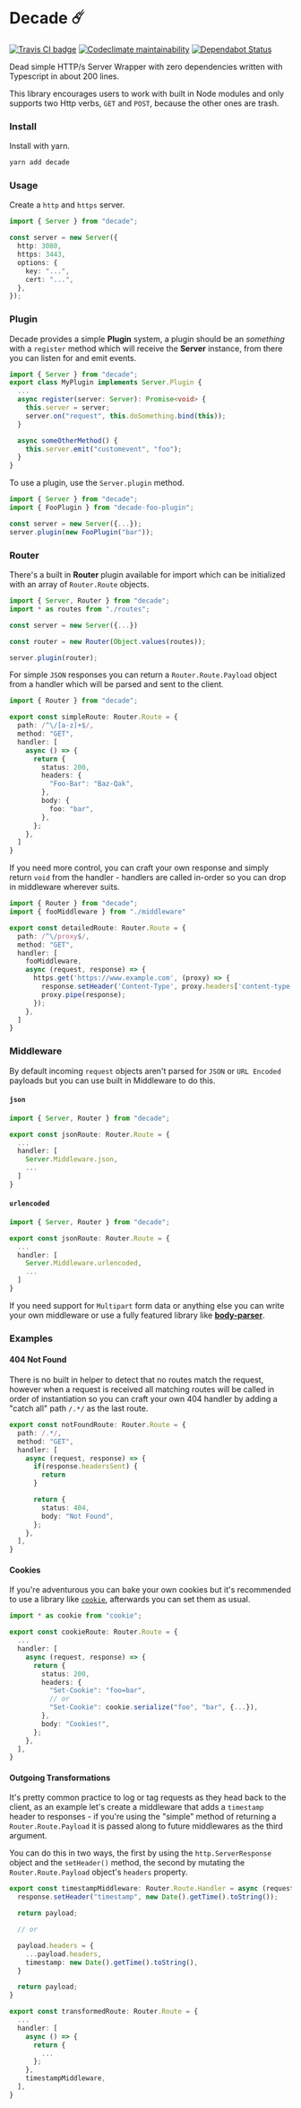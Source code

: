 # Decade ☄️

[![Travis CI badge](https://travis-ci.org/8eecf0d2/decade.svg?branch=develop)](https://travis-ci.org/8eecf0d2/decade)
[![Codeclimate maintainability](https://img.shields.io/codeclimate/maintainability-percentage/8eecf0d2/decade.svg)](https://codeclimate.com/github/8eecf0d2/decade)
[![Dependabot Status](https://api.dependabot.com/badges/status?host=github&repo=8eecf0d2/decade)](https://dependabot.com)

Dead simple HTTP/s Server Wrapper with zero dependencies written with Typescript in about 200 lines.

This library encourages users to work with built in Node modules and only supports two Http verbs, `GET` and `POST`, because the other ones are trash.

### Install
Install with yarn.
```bash
yarn add decade
```

### Usage
Create a `http` and `https` server.
```ts
import { Server } from "decade";

const server = new Server({
  http: 3080,
  https: 3443,
  options: {
    key: "...",
    cert: "...",
  },
});
```

### Plugin
Decade provides a simple **Plugin** system, a plugin should be an _something_ with a `register` method which will receive the **Server** instance, from there you can listen for and emit events.

```ts
import { Server } from "decade";
export class MyPlugin implements Server.Plugin {
  ...
  async register(server: Server): Promise<void> {
    this.server = server;
    server.on("request", this.doSomething.bind(this));
  }

  async someOtherMethod() {
    this.server.emit("customevent", "foo");
  }
}
```

To use a plugin, use the `Server.plugin` method.
```ts
import { Server } from "decade";
import { FooPlugin } from "decade-foo-plugin";

const server = new Server({...});
server.plugin(new FooPlugin("bar"));
```

### Router
There's a built in **Router** plugin available for import which can be initialized with an array of `Router.Route` objects.

```ts
import { Server, Router } from "decade";
import * as routes from "./routes";

const server = new Server({...})

const router = new Router(Object.values(routes));

server.plugin(router);
```

For simple `JSON` responses you can return a `Router.Route.Payload` object from a handler which will be parsed and sent to the client.
```ts
import { Router } from "decade";

export const simpleRoute: Router.Route = {
  path: /^\/[a-z]+$/,
  method: "GET",
  handler: [
    async () => {
      return {
        status: 200,
        headers: {
          "Foo-Bar": "Baz-Qak",
        },
        body: {
          foo: "bar",
        },
      };
    },
  ]
}
```

If you need more control, you can craft your own response and simply return `void` from the handler - handlers are called in-order so you can drop in middleware wherever suits.
```ts
import { Router } from "decade";
import { fooMiddleware } from "./middleware"

export const detailedRoute: Router.Route = {
  path: /^\/proxy$/,
  method: "GET",
  handler: [
    fooMiddleware,
    async (request, response) => {
      https.get('https://www.example.com', (proxy) => {
        response.setHeader('Content-Type', proxy.headers['content-type']);
        proxy.pipe(response);
      });
    },
  ]
}
```

### Middleware
By default incoming `request` objects aren't parsed for `JSON` or `URL Encoded` payloads but you can use built in Middleware to do this.

#### `json`
```ts
import { Server, Router } from "decade";

export const jsonRoute: Router.Route = {
  ...
  handler: [
    Server.Middleware.json,
    ...
  ]
}
```

#### `urlencoded`
```ts
import { Server, Router } from "decade";

export const jsonRoute: Router.Route = {
  ...
  handler: [
    Server.Middleware.urlencoded,
    ...
  ]
}
```

If you need support for `Multipart` form data or anything else you can write your own middleware or use a fully featured library like [**body-parser**](https://www.npmjs.com/package/body-parser).

### Examples

#### 404 Not Found
There is no built in helper to detect that no routes match the request, however when a request is received all matching routes will be called in order of instantiation so you can craft your own 404 handler by adding a "catch all" path `/.*/` as the last route.

```ts
export const notFoundRoute: Router.Route = {
  path: /.*/,
  method: "GET",
  handler: [
    async (request, response) => {
      if(response.headersSent) {
        return
      }

      return {
        status: 404,
        body: "Not Found",
      };
    },
  ],
}
```

#### Cookies
If you're adventurous you can bake your own cookies but it's recommended to use a library like [`cookie`](https://npmjs.com/package/cookie), afterwards you can set them as usual.

```ts
import * as cookie from "cookie";

export const cookieRoute: Router.Route = {
  ...
  handler: [
    async (request, response) => {
      return {
        status: 200,
        headers: {
          "Set-Cookie": "foo=bar",
          // or
          "Set-Cookie": cookie.serialize("foo", "bar", {...}),
        },
        body: "Cookies!",
      };
    },
  ],
}
```

#### Outgoing Transformations
It's pretty common practice to log or tag requests as they head back to the client, as an example let's create a middleware that adds a `timestamp` header to responses - if you're using the "simple" method of returning a `Router.Route.Payload` it is passed along to future middlewares as the third argument.

You can do this in two ways, the first by using the `http.ServerResponse` object and the `setHeader()` method, the second by mutating the `Router.Route.Payload` object's `headers` property.

```ts
export const timestampMiddleware: Router.Route.Handler = async (request, response, payload) => {
  response.setHeader("timestamp", new Date().getTime().toString());

  return payload;

  // or

  payload.headers = {
    ...payload.headers,
    timestamp: new Date().getTime().toString(),
  }

  return payload;
}

export const transformedRoute: Router.Route = {
  ...
  handler: [
    async () => {
      return {
        ...
      };
    },
    timestampMiddleware,
  ],
}
```
